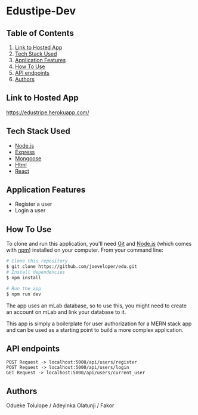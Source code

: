 # Edustipe-Dev

## Table of Contents

1. <a href="#hosted-app">Link to Hosted App</a>
2. <a href="#tech-stack-used">Tech Stack Used</a>
3. <a href="#application-features">Application Features</a>
4. <a href="#how-to-use">How To Use</a>
5. <a href="#api-endpoints">API endpoints</a>
6. <a href="#author">Authors</a>

## Link to Hosted App

https://edustripe.herokuapp.com/

## Tech Stack Used

- [Node.js](https://nodejs.org/)
- [Express](https://expressjs.com/)
- [Mongoose](https://mongoosejs.com/)
- [Html]()
- [React](https://reactjs.org/)

## Application Features

- Register a user
- Login a user

## How To Use

To clone and run this application, you'll need [Git](https://git-scm.com) and [Node.js](https://nodejs.org/en/download/) (which comes with [npm](http://npmjs.com)) installed on your computer. From your command line:

```bash
# Clone this repository
$ git clone https://github.com/joeveloper/edu.git
# Install dependencies
$ npm install

# Run the app
$ npm run dev

```

The app uses an mLab database, so to use this, you might need to create an account on mLab and link your database to it.

This app is simply a boilerplate for user authorization for a MERN stack app and can be used as a starting point to build a more complex application.

## API endpoints

```
POST Request -> localhost:5000/api/users/register
POST Request -> localhost:5000/api/users/login
GET Request -> localhost:5000/api/users/current_user
```

## Authors

Odueke Tolulope /
Adeyinka Olatunji /
Fakor
